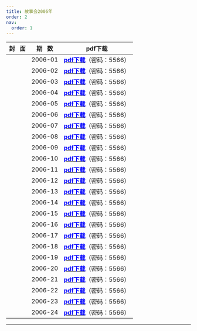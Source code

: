 ```yaml
---
title: 故事会2006年
order: 2
nav:
  order: 1
---
```

| 封   面 | 期   数 |                                                            pdf下载                                                            |
| :-------: | :-------: | :---------------------------------------------------------------------------------------------------------------------------: |
|          |  2006-01  | [<font color="blue">**pdf下载**</font>](https://url97.ctfile.com/f/799297-1457805860-4e958d?p=5566)（密码：5566） |
|          |  2006-02  | [<font color="blue">**pdf下载**</font>](https://url97.ctfile.com/f/799297-1457805884-1720ec?p=5566)（密码：5566） |
|          |  2006-03  | [<font color="blue">**pdf下载**</font>](https://url97.ctfile.com/f/799297-1457805914-ccc588?p=5566)（密码：5566） |
|          |  2006-04  | [<font color="blue">**pdf下载**</font>](https://url97.ctfile.com/f/799297-1457805929-5da75a?p=5566)（密码：5566） |
|          |  2006-05  | [<font color="blue">**pdf下载**</font>](https://url97.ctfile.com/f/799297-1457805941-ccf34b?p=5566)（密码：5566） |
|          |  2006-06  | [<font color="blue">**pdf下载**</font>](https://url97.ctfile.com/f/799297-1457805962-c1873f?p=5566)（密码：5566） |
|          |  2006-07  | [<font color="blue">**pdf下载**</font>](https://url97.ctfile.com/f/799297-1457805980-d55f33?p=5566)（密码：5566） |
|          |  2006-08  | [<font color="blue">**pdf下载**</font>](https://url97.ctfile.com/f/799297-1457805995-21767c?p=5566)（密码：5566） |
|          |  2006-09  | [<font color="blue">**pdf下载**</font>](https://url97.ctfile.com/f/799297-1457806019-975bdd?p=5566)（密码：5566） |
|          |  2006-10  | [<font color="blue">**pdf下载**</font>](https://url97.ctfile.com/f/799297-1457806040-311a94?p=5566)（密码：5566） |
|          |  2006-11  | [<font color="blue">**pdf下载**</font>](https://url97.ctfile.com/f/799297-1457806058-754bfc?p=5566)（密码：5566） |
|          |  2006-12  | [<font color="blue">**pdf下载**</font>](https://url97.ctfile.com/f/799297-1457806076-9aaf9c?p=5566)（密码：5566） |
|          |  2006-13  | [<font color="blue">**pdf下载**</font>](https://url97.ctfile.com/f/799297-1457806094-2ea4d0?p=5566)（密码：5566） |
|          |  2006-14  | [<font color="blue">**pdf下载**</font>](https://url97.ctfile.com/f/799297-1457806115-253b99?p=5566)（密码：5566） |
|          |  2006-15  | [<font color="blue">**pdf下载**</font>](https://url97.ctfile.com/f/799297-1457806142-d7ead4?p=5566)（密码：5566） |
|          |  2006-16  | [<font color="blue">**pdf下载**</font>](https://url97.ctfile.com/f/799297-1457806169-f1226a?p=5566)（密码：5566） |
|          |  2006-17  | [<font color="blue">**pdf下载**</font>](https://url97.ctfile.com/f/799297-1457806178-2c10b9?p=5566)（密码：5566） |
|          |  2006-18  | [<font color="blue">**pdf下载**</font>](https://url97.ctfile.com/f/799297-1457806181-8c626e?p=5566)（密码：5566） |
|          |  2006-19  | [<font color="blue">**pdf下载**</font>](https://url97.ctfile.com/f/799297-1457806190-a58a34?p=5566)（密码：5566） |
|          |  2006-20  | [<font color="blue">**pdf下载**</font>](https://url97.ctfile.com/f/799297-1457806199-bcc6ad?p=5566)（密码：5566） |
|          |  2006-21  | [<font color="blue">**pdf下载**</font>](https://url97.ctfile.com/f/799297-1457806205-969c1a?p=5566)（密码：5566） |
|          |  2006-22  | [<font color="blue">**pdf下载**</font>](https://url97.ctfile.com/f/799297-1457806214-2beb49?p=5566)（密码：5566） |
|          |  2006-23  | [<font color="blue">**pdf下载**</font>](https://url97.ctfile.com/f/799297-1457806223-740a36?p=5566)（密码：5566） |
|          |  2006-24  | [<font color="blue">**pdf下载**</font>](https://url97.ctfile.com/f/799297-1457806229-7b0d99?p=5566)（密码：5566） |

---
